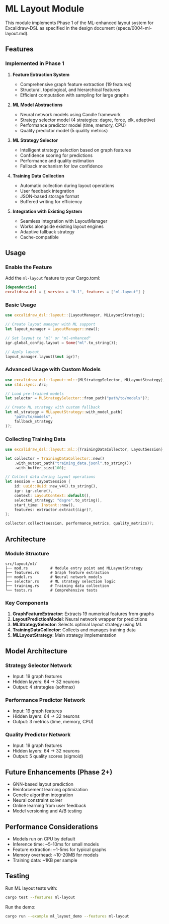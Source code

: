 # ML Layout Module

This module implements Phase 1 of the ML-enhanced layout system for Excalidraw-DSL as specified in the design document (specs/0004-ml-layout.md).

## Features

### Implemented in Phase 1

1. **Feature Extraction System**
   - Comprehensive graph feature extraction (19 features)
   - Structural, topological, and hierarchical features
   - Efficient computation with sampling for large graphs

2. **ML Model Abstractions**
   - Neural network models using Candle framework
   - Strategy selector model (4 strategies: dagre, force, elk, adaptive)
   - Performance predictor model (time, memory, CPU)
   - Quality predictor model (5 quality metrics)

3. **ML Strategy Selector**
   - Intelligent strategy selection based on graph features
   - Confidence scoring for predictions
   - Performance and quality estimation
   - Fallback mechanism for low confidence

4. **Training Data Collection**
   - Automatic collection during layout operations
   - User feedback integration
   - JSON-based storage format
   - Buffered writing for efficiency

5. **Integration with Existing System**
   - Seamless integration with LayoutManager
   - Works alongside existing layout engines
   - Adaptive fallback strategy
   - Cache-compatible

## Usage

### Enable the Feature

Add the `ml-layout` feature to your Cargo.toml:

```toml
[dependencies]
excalidraw-dsl = { version = "0.1", features = ["ml-layout"] }
```

### Basic Usage

```rust
use excalidraw_dsl::layout::{LayoutManager, MLLayoutStrategy};

// Create layout manager with ML support
let layout_manager = LayoutManager::new();

// Set layout to "ml" or "ml-enhanced"
igr.global_config.layout = Some("ml".to_string());

// Apply layout
layout_manager.layout(&mut igr)?;
```

### Advanced Usage with Custom Models

```rust
use excalidraw_dsl::layout::ml::{MLStrategySelector, MLLayoutStrategy};
use std::sync::Arc;

// Load pre-trained models
let selector = MLStrategySelector::from_path("path/to/models")?;

// Create ML strategy with custom fallback
let ml_strategy = MLLayoutStrategy::with_model_path(
    "path/to/models",
    fallback_strategy
)?;
```

### Collecting Training Data

```rust
use excalidraw_dsl::layout::ml::{TrainingDataCollector, LayoutSession};

let collector = TrainingDataCollector::new()
    .with_output_path("training_data.jsonl".to_string())
    .with_buffer_size(100);

// Collect data during layout operations
let session = LayoutSession {
    id: uuid::Uuid::new_v4().to_string(),
    igr: igr.clone(),
    context: LayoutContext::default(),
    selected_strategy: "dagre".to_string(),
    start_time: Instant::now(),
    features: extractor.extract(&igr)?,
};

collector.collect(session, performance_metrics, quality_metrics)?;
```

## Architecture

### Module Structure

```
src/layout/ml/
├── mod.rs          # Module entry point and MLLayoutStrategy
├── features.rs     # Graph feature extraction
├── model.rs        # Neural network models
├── selector.rs     # ML strategy selection logic
├── training.rs     # Training data collection
└── tests.rs        # Comprehensive tests
```

### Key Components

1. **GraphFeatureExtractor**: Extracts 19 numerical features from graphs
2. **LayoutPredictionModel**: Neural network wrapper for predictions
3. **MLStrategySelector**: Selects optimal layout strategy using ML
4. **TrainingDataCollector**: Collects and manages training data
5. **MLLayoutStrategy**: Main strategy implementation

## Model Architecture

### Strategy Selector Network
- Input: 19 graph features
- Hidden layers: 64 → 32 neurons
- Output: 4 strategies (softmax)

### Performance Predictor Network
- Input: 19 graph features
- Hidden layers: 64 → 32 neurons
- Output: 3 metrics (time, memory, CPU)

### Quality Predictor Network
- Input: 19 graph features
- Hidden layers: 64 → 32 neurons
- Output: 5 quality scores (sigmoid)

## Future Enhancements (Phase 2+)

- GNN-based layout prediction
- Reinforcement learning optimization
- Genetic algorithm integration
- Neural constraint solver
- Online learning from user feedback
- Model versioning and A/B testing

## Performance Considerations

- Models run on CPU by default
- Inference time: ~5-10ms for small models
- Feature extraction: ~1-5ms for typical graphs
- Memory overhead: ~10-20MB for models
- Training data: ~1KB per sample

## Testing

Run ML layout tests with:

```bash
cargo test --features ml-layout
```

Run the demo:

```bash
cargo run --example ml_layout_demo --features ml-layout
```

